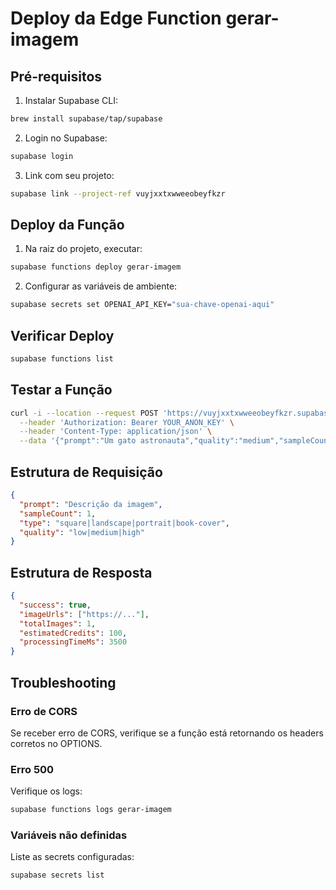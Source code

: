 # Deploy da Edge Function gerar-imagem

## Pré-requisitos

1. Instalar Supabase CLI:
```bash
brew install supabase/tap/supabase
```

2. Login no Supabase:
```bash
supabase login
```

3. Link com seu projeto:
```bash
supabase link --project-ref vuyjxxtxwweeobeyfkzr
```

## Deploy da Função

1. Na raiz do projeto, executar:
```bash
supabase functions deploy gerar-imagem
```

2. Configurar as variáveis de ambiente:
```bash
supabase secrets set OPENAI_API_KEY="sua-chave-openai-aqui"
```

## Verificar Deploy

```bash
supabase functions list
```

## Testar a Função

```bash
curl -i --location --request POST 'https://vuyjxxtxwweeobeyfkzr.supabase.co/functions/v1/gerar-imagem' \
  --header 'Authorization: Bearer YOUR_ANON_KEY' \
  --header 'Content-Type: application/json' \
  --data '{"prompt":"Um gato astronauta","quality":"medium","sampleCount":1}'
```

## Estrutura de Requisição

```json
{
  "prompt": "Descrição da imagem",
  "sampleCount": 1,
  "type": "square|landscape|portrait|book-cover",
  "quality": "low|medium|high"
}
```

## Estrutura de Resposta

```json
{
  "success": true,
  "imageUrls": ["https://..."],
  "totalImages": 1,
  "estimatedCredits": 100,
  "processingTimeMs": 3500
}
```

## Troubleshooting

### Erro de CORS
Se receber erro de CORS, verifique se a função está retornando os headers corretos no OPTIONS.

### Erro 500
Verifique os logs:
```bash
supabase functions logs gerar-imagem
```

### Variáveis não definidas
Liste as secrets configuradas:
```bash
supabase secrets list
```